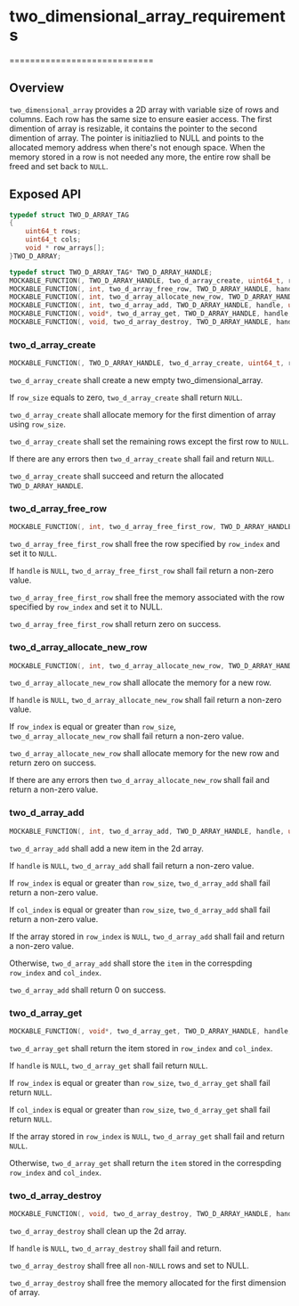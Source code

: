 # two_dimensional_array_requirements
============================

## Overview

`two_dimensional_array` provides a 2D array with variable size of rows and columns. Each row has the same size to ensure easier access. The first dimention of array is resizable, it contains the pointer to the second dimention of array. The pointer is initiazlied to NULL and points to the allocated memory address when there's not enough space. When the memory stored in a row is not needed any more, the entire row shall be freed and set back to `NULL`.

## Exposed API
```c
typedef struct TWO_D_ARRAY_TAG
{
    uint64_t rows;
    uint64_t cols;
    void * row_arrays[];
}TWO_D_ARRAY;

typedef struct TWO_D_ARRAY_TAG* TWO_D_ARRAY_HANDLE;
MOCKABLE_FUNCTION(, TWO_D_ARRAY_HANDLE, two_d_array_create, uint64_t, row_size);
MOCKABLE_FUNCTION(, int, two_d_array_free_row, TWO_D_ARRAY_HANDLE, handle, uint64_t, row_index);
MOCKABLE_FUNCTION(, int, two_d_array_allocate_new_row, TWO_D_ARRAY_HANDLE, handle, uint64_t, row_index, size_t, item_size);
MOCKABLE_FUNCTION(, int, two_d_array_add, TWO_D_ARRAY_HANDLE, handle, uint64_t, row_index, uint64_t, col_index, void*, item);
MOCKABLE_FUNCTION(, void*, two_d_array_get, TWO_D_ARRAY_HANDLE, handle, uint64_t, row_index, uint64_t, col_index);
MOCKABLE_FUNCTION(, void, two_d_array_destroy, TWO_D_ARRAY_HANDLE, handle);
```

### two_d_array_create

```c
MOCKABLE_FUNCTION(, TWO_D_ARRAY_HANDLE, two_d_array_create, uint64_t, row_size);
```

`two_d_array_create` shall create a new empty two_dimensional_array.

If `row_size` equals to zero, `two_d_array_create` shall return `NULL`.

`two_d_array_create` shall allocate memory for the first dimention of array using `row_size`.

`two_d_array_create` shall set the remaining rows except the first row to `NULL`.

If there are any errors then `two_d_array_create` shall fail and return `NULL`.

`two_d_array_create` shall succeed and return the allocated `TWO_D_ARRAY_HANDLE`.

### two_d_array_free_row

```c
MOCKABLE_FUNCTION(, int, two_d_array_free_first_row, TWO_D_ARRAY_HANDLE, handle, uint64_t, row_index);
```

`two_d_array_free_first_row` shall free the row specified by `row_index` and set it to `NULL`.

If `handle` is `NULL`, `two_d_array_free_first_row` shall fail return a non-zero value.

`two_d_array_free_first_row` shall free the memory associated with the row specified by `row_index` and set it to NULL.

`two_d_array_free_first_row` shall return zero on success.

### two_d_array_allocate_new_row

```c
MOCKABLE_FUNCTION(, int, two_d_array_allocate_new_row, TWO_D_ARRAY_HANDLE, handle, uint64_t, row_index, size_t, item_size);
```

`two_d_array_allocate_new_row` shall allocate the memory for a new row.

If `handle` is `NULL`, `two_d_array_allocate_new_row` shall fail return a non-zero value.

If `row_index` is equal or greater than `row_size`, `two_d_array_allocate_new_row` shall fail return a non-zero value.

`two_d_array_allocate_new_row` shall allocate memory for the new row and return zero on success.

If there are any errors then `two_d_array_allocate_new_row` shall fail and return a non-zero value.

### two_d_array_add

```c
MOCKABLE_FUNCTION(, int, two_d_array_add, TWO_D_ARRAY_HANDLE, handle, uint64_t, row_index, uint64_t, col_index, void*, item);
```

`two_d_array_add` shall add a new item in the 2d array.

If `handle` is `NULL`, `two_d_array_add` shall fail return a non-zero value.

If `row_index` is equal or greater than `row_size`, `two_d_array_add` shall fail return a non-zero value.

If `col_index` is equal or greater than `row_size`, `two_d_array_add` shall fail return a non-zero value.

If the array stored in `row_index` is `NULL`, `two_d_array_add` shall fail and return a non-zero value.

Otherwise, `two_d_array_add` shall store the `item` in the correspding `row_index` and `col_index`.

`two_d_array_add` shall return 0 on success.

### two_d_array_get

```c
MOCKABLE_FUNCTION(, void*, two_d_array_get, TWO_D_ARRAY_HANDLE, handle, uint64_t, row_index, uint64_t, col_index);
```

`two_d_array_get` shall return the item stored in `row_index` and `col_index`.

If `handle` is `NULL`, `two_d_array_get` shall fail return `NULL`.

If `row_index` is equal or greater than `row_size`, `two_d_array_get` shall fail return `NULL`.

If `col_index` is equal or greater than `row_size`, `two_d_array_get` shall fail return `NULL`.

If the array stored in `row_index` is `NULL`, `two_d_array_get` shall fail and return `NULL`.

Otherwise, `two_d_array_get` shall return the `item` stored in the correspding `row_index` and `col_index`.

### two_d_array_destroy

```c
MOCKABLE_FUNCTION(, void, two_d_array_destroy, TWO_D_ARRAY_HANDLE, handle);
```

`two_d_array_destroy` shall clean up the 2d array.

If `handle` is `NULL`, `two_d_array_destroy` shall fail and return.

`two_d_array_destroy` shall free all `non-NULL` rows and set to NULL.

`two_d_array_destroy` shall free the memory allocated for the first dimension of array.
